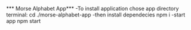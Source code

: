 *** Morse Alphabet App***
-To install application chose app directory terminal:
cd ./morse-alphabet-app
-then install dependecies
npm i
-start app
npm start